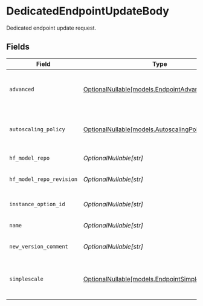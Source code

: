 # DedicatedEndpointUpdateBody

Dedicated endpoint update request.


## Fields

| Field                                                                                        | Type                                                                                         | Required                                                                                     | Description                                                                                  |
| -------------------------------------------------------------------------------------------- | -------------------------------------------------------------------------------------------- | -------------------------------------------------------------------------------------------- | -------------------------------------------------------------------------------------------- |
| `advanced`                                                                                   | [OptionalNullable[models.EndpointAdvancedConfig]](../models/endpointadvancedconfig.md)       | :heavy_minus_sign:                                                                           | The advanced configuration of the endpoint.                                                  |
| `autoscaling_policy`                                                                         | [OptionalNullable[models.AutoscalingPolicy]](../models/autoscalingpolicy.md)                 | :heavy_minus_sign:                                                                           | The auto scaling configuration of the endpoint.                                              |
| `hf_model_repo`                                                                              | *OptionalNullable[str]*                                                                      | :heavy_minus_sign:                                                                           | HF ID of the model.                                                                          |
| `hf_model_repo_revision`                                                                     | *OptionalNullable[str]*                                                                      | :heavy_minus_sign:                                                                           | HF commit hash of the model.                                                                 |
| `instance_option_id`                                                                         | *OptionalNullable[str]*                                                                      | :heavy_minus_sign:                                                                           | The ID of the instance option.                                                               |
| `name`                                                                                       | *OptionalNullable[str]*                                                                      | :heavy_minus_sign:                                                                           | The name of the endpoint.                                                                    |
| `new_version_comment`                                                                        | *OptionalNullable[str]*                                                                      | :heavy_minus_sign:                                                                           | Comment for the new version.                                                                 |
| `simplescale`                                                                                | [OptionalNullable[models.EndpointSimplescaleConfig]](../models/endpointsimplescaleconfig.md) | :heavy_minus_sign:                                                                           | The simple scaling configuration of the endpoint.                                            |